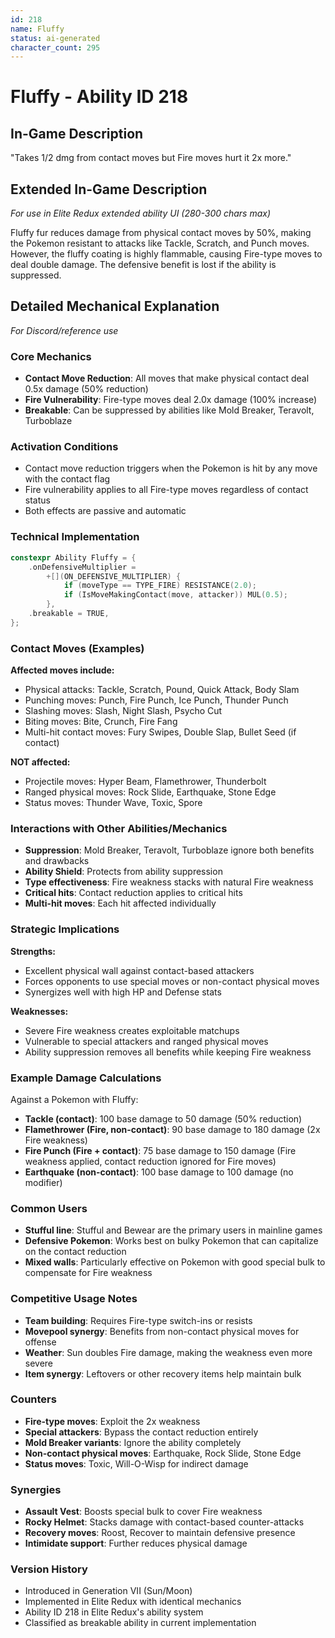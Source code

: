 ```yaml
---
id: 218
name: Fluffy
status: ai-generated
character_count: 295
---
```


# Fluffy - Ability ID 218

## In-Game Description
"Takes 1/2 dmg from contact moves but Fire moves hurt it 2x more."

## Extended In-Game Description
*For use in Elite Redux extended ability UI (280-300 chars max)*

Fluffy fur reduces damage from physical contact moves by 50%, making the Pokemon resistant to attacks like Tackle, Scratch, and Punch moves. However, the fluffy coating is highly flammable, causing Fire-type moves to deal double damage. The defensive benefit is lost if the ability is suppressed.

## Detailed Mechanical Explanation
*For Discord/reference use*

### Core Mechanics
- **Contact Move Reduction**: All moves that make physical contact deal 0.5x damage (50% reduction)
- **Fire Vulnerability**: Fire-type moves deal 2.0x damage (100% increase)
- **Breakable**: Can be suppressed by abilities like Mold Breaker, Teravolt, Turboblaze

### Activation Conditions
- Contact move reduction triggers when the Pokemon is hit by any move with the contact flag
- Fire vulnerability applies to all Fire-type moves regardless of contact status
- Both effects are passive and automatic

### Technical Implementation
```cpp
constexpr Ability Fluffy = {
    .onDefensiveMultiplier =
        +[](ON_DEFENSIVE_MULTIPLIER) {
            if (moveType == TYPE_FIRE) RESISTANCE(2.0);
            if (IsMoveMakingContact(move, attacker)) MUL(0.5);
        },
    .breakable = TRUE,
};
```

### Contact Moves (Examples)
**Affected moves include:**
- Physical attacks: Tackle, Scratch, Pound, Quick Attack, Body Slam
- Punching moves: Punch, Fire Punch, Ice Punch, Thunder Punch
- Slashing moves: Slash, Night Slash, Psycho Cut
- Biting moves: Bite, Crunch, Fire Fang
- Multi-hit contact moves: Fury Swipes, Double Slap, Bullet Seed (if contact)

**NOT affected:**
- Projectile moves: Hyper Beam, Flamethrower, Thunderbolt
- Ranged physical moves: Rock Slide, Earthquake, Stone Edge
- Status moves: Thunder Wave, Toxic, Spore

### Interactions with Other Abilities/Mechanics
- **Suppression**: Mold Breaker, Teravolt, Turboblaze ignore both benefits and drawbacks
- **Ability Shield**: Protects from ability suppression
- **Type effectiveness**: Fire weakness stacks with natural Fire weakness
- **Critical hits**: Contact reduction applies to critical hits
- **Multi-hit moves**: Each hit affected individually

### Strategic Implications
**Strengths:**
- Excellent physical wall against contact-based attackers
- Forces opponents to use special moves or non-contact physical moves
- Synergizes well with high HP and Defense stats

**Weaknesses:**
- Severe Fire weakness creates exploitable matchups
- Vulnerable to special attackers and ranged physical moves
- Ability suppression removes all benefits while keeping Fire weakness

### Example Damage Calculations
Against a Pokemon with Fluffy:
- **Tackle (contact)**: 100 base damage to 50 damage (50% reduction)
- **Flamethrower (Fire, non-contact)**: 90 base damage to 180 damage (2x Fire weakness)
- **Fire Punch (Fire + contact)**: 75 base damage to 150 damage (Fire weakness applied, contact reduction ignored for Fire moves)
- **Earthquake (non-contact)**: 100 base damage to 100 damage (no modifier)

### Common Users
- **Stufful line**: Stufful and Bewear are the primary users in mainline games
- **Defensive Pokemon**: Works best on bulky Pokemon that can capitalize on the contact reduction
- **Mixed walls**: Particularly effective on Pokemon with good special bulk to compensate for Fire weakness

### Competitive Usage Notes
- **Team building**: Requires Fire-type switch-ins or resists
- **Movepool synergy**: Benefits from non-contact physical moves for offense
- **Weather**: Sun doubles Fire damage, making the weakness even more severe
- **Item synergy**: Leftovers or other recovery items help maintain bulk

### Counters
- **Fire-type moves**: Exploit the 2x weakness
- **Special attackers**: Bypass the contact reduction entirely
- **Mold Breaker variants**: Ignore the ability completely
- **Non-contact physical moves**: Earthquake, Rock Slide, Stone Edge
- **Status moves**: Toxic, Will-O-Wisp for indirect damage

### Synergies
- **Assault Vest**: Boosts special bulk to cover Fire weakness
- **Rocky Helmet**: Stacks damage with contact-based counter-attacks
- **Recovery moves**: Roost, Recover to maintain defensive presence
- **Intimidate support**: Further reduces physical damage

### Version History
- Introduced in Generation VII (Sun/Moon)
- Implemented in Elite Redux with identical mechanics
- Ability ID 218 in Elite Redux's ability system
- Classified as breakable ability in current implementation